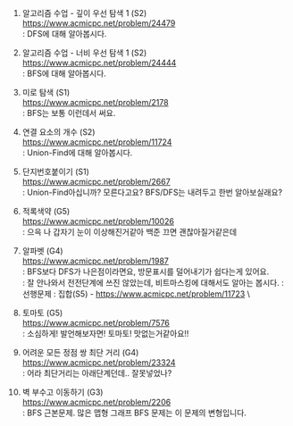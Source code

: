 1. 알고리즘 수업 - 깊이 우선 탐색 1 (S2)\
https://www.acmicpc.net/problem/24479 \
 : DFS에 대해 알아봅시다.

2. 알고리즘 수업 - 너비 우선 탐색 1 (S2)\
https://www.acmicpc.net/problem/24444 \
 : BFS에 대해 알아봅시다.

3. 미로 탐색 (S1)\
https://www.acmicpc.net/problem/2178 \
 : BFS는 보통 이런데서 써요.
 
4. 연결 요소의 개수 (S2)\
https://www.acmicpc.net/problem/11724 \
 : Union-Find에 대해 알아봅시다.

5. 단지번호붙이기 (S1)\
https://www.acmicpc.net/problem/2667 \
 : Union-Find아십니까? 모른다고요? BFS/DFS는 내려두고 한번 알아보실래요?
 
6. 적록색약 (G5)\
https://www.acmicpc.net/problem/10026 \
 : 으윽 나 갑자기 눈이 이상해진거같아 백준 끄면 괜찮아질거같은데
 
7. 알파벳 (G4)\
https://www.acmicpc.net/problem/1987 \
 : BFS보다 DFS가 나은점이라면요, 방문표시를 덜어내기가 쉽다는게 있어요.\
 : 잘 안나와서 전전단계에 쓰진 않았는데, 비트마스킹에 대해서도 알아는 봅시다.
 : 선행문제 : 집합(S5) - https://www.acmicpc.net/problem/11723 \

8. 토마토 (G5)\
https://www.acmicpc.net/problem/7576 \
 : 소심하게! 발언해보자면! 토마토! 맛없는거같아요!!

9. 어려운 모든 정점 쌍 최단 거리 (G4)\
https://www.acmicpc.net/problem/23324 \
 : 어라 최단거리는 아래단계던데.. 잘못넣었나?
 
10. 벽 부수고 이동하기 (G3)\
https://www.acmicpc.net/problem/2206 \
 : BFS 근본문제. 많은 맵형 그래프 BFS 문제는 이 문제의 변형입니다.